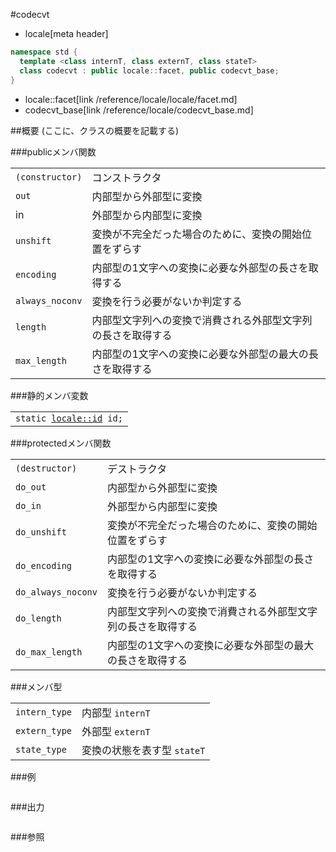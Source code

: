 #codecvt
* locale[meta header]

```cpp
namespace std {
  template <class internT, class externT, class stateT>
  class codecvt : public locale::facet, public codecvt_base;
}
```
* locale::facet[link /reference/locale/locale/facet.md]
* codecvt_base[link /reference/locale/codecvt_base.md]

##概要
(ここに、クラスの概要を記載する)

###publicメンバ関数

| | |
|----------------------------------------------------------------|--------------------------------------------------------------------------------------------|
| `(constructor)` | コンストラクタ |
| `out` | 内部型から外部型に変換 |
| in | 外部型から内部型に変換 |
| `unshift` | 変換が不完全だった場合のために、変換の開始位置をずらす |
| `encoding` | 内部型の1文字への変換に必要な外部型の長さを取得する |
| `always_noconv` | 変換を行う必要がないか判定する |
| `length` | 内部型文字列への変換で消費される外部型文字列の長さを取得する |
| `max_length` | 内部型の1文字への変換に必要な外部型の最大の長さを取得する |

###静的メンバ変数

| |
|---------------------------------------------------------------------------------------------------------------------------------------------------------------------------------------------------------------------------------------------------------------|
| `static `[`locale::id`](/reference/locale/locale/id.md)` id;` |

###protectedメンバ関数

| | |
|-------------------------------|--------------------------------------------------------------------------------------------|
| `(destructor)` | デストラクタ |
| `do_out` | 内部型から外部型に変換 |
| `do_in` | 外部型から内部型に変換 |
| `do_unshift` | 変換が不完全だった場合のために、変換の開始位置をずらす |
| `do_encoding` | 内部型の1文字への変換に必要な外部型の長さを取得する |
| `do_always_noconv` | 変換を行う必要がないか判定する |
| `do_length` | 内部型文字列への変換で消費される外部型文字列の長さを取得する |
| `do_max_length` | 内部型の1文字への変換に必要な外部型の最大の長さを取得する |

###メンバ型

| | |
|--------------------------|-------------------------------------------------|
| `intern_type` | 内部型 `internT` |
| `extern_type` | 外部型 `externT` |
| `state_type` | 変換の状態を表す型 `stateT` |

###例

```cpp
```

###出力
```
```

###参照
